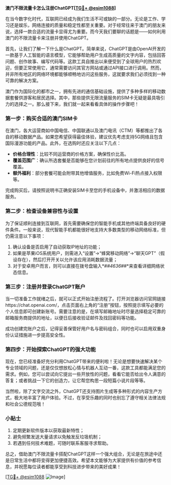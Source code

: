 **澳门不限流量卡怎么注册ChatGPT[[TG💪+ @esim1088](https://t.me/s/esim1088)]**

在当今数字化时代，互联网已经成为我们生活不可或缺的一部分。无论是工作、学习还是娱乐，网络连接的质量和稳定性都至关重要。对于经常往来于澳门的朋友来说，选择一款合适的流量卡显得尤为重要。而今天我们要聊的话题是——如何利用澳门的不限流量卡来注册并使用ChatGPT。

首先，让我们了解一下什么是ChatGPT。简单来说，ChatGPT是由OpenAI开发的一款基于人工智能的语言模型，它能够帮助用户生成高质量的文字内容，包括回答问题、创作故事、编写代码等。这款工具自推出以来便受到了全球用户的热烈欢迎，但要正常使用它，通常需要访问其官方网站或通过API接口进行调用。然而，并非所有地区的网络环境都能够顺畅地访问这些服务，这就要求我们必须找到一种可靠的解决方案。

澳门作为国际化的都市之一，拥有先进的通信基础设施，提供了多种多样的移动数据套餐供游客和居民选择。其中，那些提供无限流量服务的SIM卡无疑是最具吸引力的选择之一。那么接下来，我们就一起来看看具体的操作步骤吧！

### 第一步：购买合适的澳门SIM卡

在澳门，各大运营商如中国电信、中国联通以及澳门电讯（CTM）等都推出了各自的移动数据产品。如果您希望获得最佳体验，建议优先考虑支持5G网络且包含国际漫游功能的产品。此外，在选购时还应关注以下几点：

- **价格合理性**：比较不同运营商的价格方案，确保性价比高。
- **覆盖范围广**：确认所选套餐是否能够在您计划前往的所有地点提供良好的信号覆盖。
- **额外福利**：部分套餐可能会附带其他增值服务，比如免费Wi-Fi热点接入权限等。

完成购买后，请按照说明书正确安装SIM卡至您的手机设备中，并激活相应的数据服务。

### 第二步：检查设备兼容性与设置

为了保证顺利连接到互联网，首先需要确保您的智能手机或其他终端具备良好的硬件条件。一般来说，现代智能手机都能很好地支持大多数类型的移动网络标准，但仍需注意以下事项：

1. 确认设备是否启用了自动获取IP地址的功能；
2. 如果是苹果iOS系统用户，则需进入“设置”->“蜂窝移动网络”->“聊天GPT”（假设存在），然后打开开关以允许该应用消耗数据流量；
3. 对于安卓用户而言，则可以直接在拨号盘输入*#*#4636#*#*来查看详细网络状态信息。

### 第三步：注册并登录ChatGPT账户

当一切准备工作就绪之后，就可以正式开始注册流程了。打开浏览器访问官网链接https://chat.openai.com/，点击页面右上角的“注册”按钮，按照提示填写必要的个人信息即可创建新账号。需要注意的是，在填写邮箱地址时尽量选择稳定可靠的邮箱服务商提供的地址，以便日后接收验证邮件及找回密码等功能。

成功创建完账户之后，记得妥善保管好用户名与密码组合，同时也可以启用双重身份认证措施进一步提高安全性。

### 第四步：开始探索ChatGPT的强大功能

现在，您已经准备好充分利用ChatGPT带来的便利啦！无论是想要快速解决某个专业领域的问题，还是仅仅想放松心情与机器人互动一番，这款工具都能满足您的需求。例如，您可以尝试向它提出一些开放性的问题，看看它能否给出令人满意的答复；或者挑战一下它的创造力，让它帮您构思一段短篇小说片段等等。

当然啦，除了文字交流之外，ChatGPT还支持图片生成等多种形式的内容生产方式，极大地丰富了用户体验。不过，在享受乐趣的同时也别忘了遵守相关法律法规和社会公德规范哦！

### 小贴士

1. 定期更新软件版本以获取最新特性；
2. 避免频繁发送大量请求以免触发反垃圾机制；
3. 若遇到任何技术难题，可随时联系客服寻求帮助。

总之，借助澳门不限流量卡搭配ChatGPT这样一个强大组合，无论是在旅途中还是日常生活中都将变得更加便捷高效。希望本文能够为大家提供有价值的参考信息，并祝愿每位读者都能享受到科技进步带来的美好成果！

[[TG💪+ @esim1088](https://t.me/s/esim1088) ![Image](https://i.postimg.cc/4NQfJmqS/Snipaste-2025-05-13-00-14-12.png)]